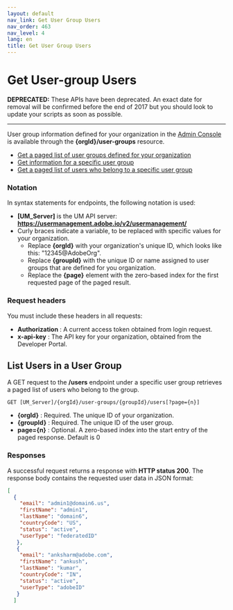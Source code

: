 ```yaml
---
layout: default
nav_link: Get User Group Users
nav_order: 463
nav_level: 4
lang: en
title: Get User Group Users
---
```

# <a name="queryUserGroups" class="api-ref-title">Get User-group Users</a>

**DEPRECATED:** These APIs have been deprecated. An exact date for removal will be confirmed before the end of 2017 but you should look to update your scripts as soon as possible.

<hr class="api-ref-rule">

User group information defined for your organization in the [Admin Console](https://adminconsole.adobe.com/enterprise/) is available through the **{orgId}/user-groups** resource.

* [Get a paged list of user groups defined for your organization](getUserGroups.md)
* [Get information for a specific user group](getUserGroup.md)
* [Get a paged list of users who belong to a specific user group](#users)

### Notation

In syntax statements for endpoints, the following notation is used:

* **[UM_Server]** is the UM API server: **https://usermanagement.adobe.io/v2/usermanagement/**
* Curly braces indicate a variable, to be replaced with specific values for your organization.
  - Replace **{orgId}** with your organization's unique ID, which looks like this: "12345@AdobeOrg".
  - Replace **{groupId}** with the unique ID or name assigned to user groups that are defined for you organization.
  - Replace the **{page}** element with the zero-based index for the first requested page of the paged result.
  
### Request headers

You must include these headers in all requests:

* **Authorization** : A current access token obtained from login request.
* **x-api-key** : The API key for your organization, obtained from the Developer Portal.

## <a name="users" class="api-ref-subtitle">List Users in a User Group</a>

A GET request to the **/users** endpoint under a specific user group retrieves a paged list of users who belong to the group.

```
GET [UM_Server]/{orgId}/user-groups/{groupId}/users[?page={n}]
```

* **{orgId}** : Required. The unique ID of your organization.
* **{groupId}** : Required. The unique ID of the user group.
* **page={n}** : Optional. A zero-based index into the start entry of the paged response. Default is 0

### Responses

A successful request returns a response with **HTTP status 200**. The response body contains the requested user data in JSON format:

```json
[
  {
    "email": "admin1@domain6.us",
    "firstName": "admin1",
    "lastName": "domain6",
    "countryCode": "US",
    "status": "active",
    "userType": "federatedID"
   },
   {
    "email": "anksharm@adobe.com",
    "firstName": "ankush",
    "lastName": "kumar",
    "countryCode": "IN",
    "status": "active",
    "userType": "adobeID"
   }
  ]
```
